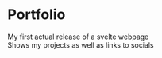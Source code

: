 # Portfolio

My first actual release of a svelte webpage
<br>
Shows my projects as well as links to socials
